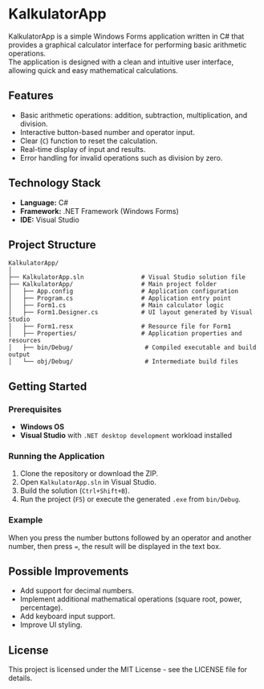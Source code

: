 # KalkulatorApp

KalkulatorApp is a simple Windows Forms application written in C# that provides a graphical calculator interface for performing basic arithmetic operations.  
The application is designed with a clean and intuitive user interface, allowing quick and easy mathematical calculations.

## Features

- Basic arithmetic operations: addition, subtraction, multiplication, and division.
- Interactive button-based number and operator input.
- Clear (`C`) function to reset the calculation.
- Real-time display of input and results.
- Error handling for invalid operations such as division by zero.

## Technology Stack

- **Language:** C#
- **Framework:** .NET Framework (Windows Forms)
- **IDE:** Visual Studio

## Project Structure

```
KalkulatorApp/
│
├── KalkulatorApp.sln                # Visual Studio solution file
├── KalkulatorApp/                   # Main project folder
│   ├── App.config                   # Application configuration
│   ├── Program.cs                   # Application entry point
│   ├── Form1.cs                     # Main calculator logic
│   ├── Form1.Designer.cs            # UI layout generated by Visual Studio
│   ├── Form1.resx                   # Resource file for Form1
│   ├── Properties/                  # Application properties and resources
│   ├── bin/Debug/                    # Compiled executable and build output
│   └── obj/Debug/                    # Intermediate build files
```

## Getting Started

### Prerequisites
- **Windows OS**
- **Visual Studio** with `.NET desktop development` workload installed

### Running the Application
1. Clone the repository or download the ZIP.
2. Open `KalkulatorApp.sln` in Visual Studio.
3. Build the solution (`Ctrl+Shift+B`).
4. Run the project (`F5`) or execute the generated `.exe` from `bin/Debug`.

### Example
When you press the number buttons followed by an operator and another number, then press `=`, the result will be displayed in the text box.

## Possible Improvements
- Add support for decimal numbers.
- Implement additional mathematical operations (square root, power, percentage).
- Add keyboard input support.
- Improve UI styling.

## License
This project is licensed under the MIT License - see the LICENSE file for details.
